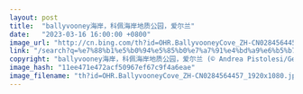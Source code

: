 ```yaml
---
layout: post
title:  "ballyvooney海岸，科佩海岸地质公园，爱尔兰"
date:   "2023-03-16 16:00:00 +0800"
image_url: "http://cn.bing.com/th?id=OHR.BallyvooneyCove_ZH-CN0284564457_1920x1080.jpg&rf=LaDigue_1920x1080.jpg&pid=hp"
link: "/search?q=%e7%88%b1%e5%b0%94%e5%85%b0%e7%a7%91%e4%bd%a9%e6%b5%b7%e5%b2%b8%e5%9c%b0%e8%b4%a8%e5%85%ac%e5%9b%ad&form=hpcapt&mkt=zh-cn"
copyright: "ballyvooney海岸，科佩海岸地质公园，爱尔兰 (© Andrea Pistolesi/Getty Images)"
image_hash: "11ee471e472acf50967ef67c9f4a6eae"
image_filename: "th?id=OHR.BallyvooneyCove_ZH-CN0284564457_1920x1080.jpg&rf=LaDigue_1920x1080.jpg&pid=hp"
---
```


